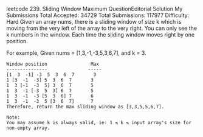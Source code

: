 leetcode
239. Sliding Window Maximum  QuestionEditorial Solution  My Submissions
Total Accepted: 34729
Total Submissions: 117977
Difficulty: Hard
Given an array nums, there is a sliding window of size k which is moving from the very left of the array to the very right. You can only see the k numbers in the window. Each time the sliding window moves right by one position.

For example,
    Given nums = [1,3,-1,-3,5,3,6,7], and k = 3.

    Window position                Max
    ---------------               -----
    [1  3  -1] -3  5  3  6  7       3
    1 [3  -1  -3] 5  3  6  7       3
    1  3 [-1  -3  5] 3  6  7       5
    1  3  -1 [-3  5  3] 6  7       5
    1  3  -1  -3 [5  3  6] 7       6
    1  3  -1  -3  5 [3  6  7]      7
    Therefore, return the max sliding window as [3,3,5,5,6,7].

    Note: 
    You may assume k is always valid, ie: 1 ≤ k ≤ input array's size for non-empty array.
